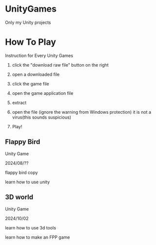 # UnityGames
Only my Unity projects

# How To Play

Instruction for Every Unity Games

1. click the "download raw file" button on the right

2. open a downloaded file

3. click the game file

4. open the game application file

5. extract

6. open the file (ignore the warning from Windows protection)  it is not a virus(this sounds suspicious)

7. Play!

## Flappy Bird

Unity Game

2024/08/??

flappy bird copy

learn how to use unity

## 3D world

Unity Game

2024/10/02

learn how to use 3d tools

learn how to make an FPP game
